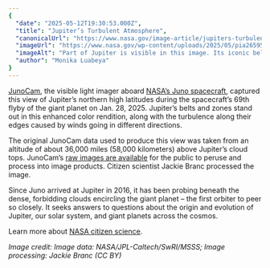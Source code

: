 ```yaml
---
{
  "date": "2025-05-12T19:30:53.000Z",
  "title": "Jupiter’s Turbulent Atmosphere",
  "canonicalUrl": "https://www.nasa.gov/image-article/jupiters-turbulent-atmosphere/",
  "imageUrl": "https://www.nasa.gov/wp-content/uploads/2025/05/pia26595orig.jpg",
  "imageAlt": "Part of Jupiter is visible in this image. Its iconic belts and zones stand out in rusty red and blue, along with turbulent activity on their edges.",
  "author": "Monika Luabeya"
}
---
```


[JunoCam](https://science.nasa.gov/gallery/junocam-images/), the visible light imager aboard [NASA’s Juno spacecraft](https://science.nasa.gov/mission/juno/), captured this view of Jupiter’s northern high latitudes during the spacecraft’s 69th flyby of the giant planet on Jan. 28, 2025. Jupiter’s belts and zones stand out in this enhanced color rendition, along with the turbulence along their edges caused by winds going in different directions.

The original JunoCam data used to produce this view was taken from an altitude of about 36,000 miles (58,000 kilometers) above Jupiter’s cloud tops. JunoCam’s [raw images are available](https://www.missionjuno.swri.edu/junocam/processing) for the public to peruse and process into image products. Citizen scientist Jackie Branc processed the image.

Since Juno arrived at Jupiter in 2016, it has been probing beneath the dense, forbidding clouds encircling the giant planet – the first orbiter to peer so closely. It seeks answers to questions about the origin and evolution of Jupiter, our solar system, and giant planets across the cosmos.

Learn more about [NASA citizen science](https://science.nasa.gov/citizen-science/).

_Image credit: Image data: NASA/JPL-Caltech/SwRI/MSSS; Image processing: Jackie Branc (CC BY)_
